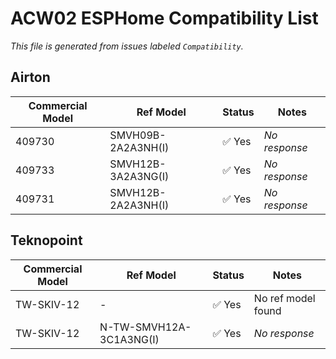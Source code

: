 # ACW02 ESPHome Compatibility List

_This file is generated from issues labeled `Compatibility`._

## Airton

| Commercial Model | Ref Model | Status | Notes |
|------------------|-----------|--------|-------|
| 409730 | SMVH09B-2A2A3NH(I) | ✅ Yes | _No response_ |
| 409733 | SMVH12B-3A2A3NG(I) | ✅ Yes | _No response_ |
| 409731 | SMVH12B-2A2A3NH(I) | ✅ Yes | _No response_ |

## Teknopoint

| Commercial Model | Ref Model | Status | Notes |
|------------------|-----------|--------|-------|
| TW-SKIV-12 | - | ✅ Yes | No ref model found |
| TW-SKIV-12 | N-TW-SMVH12A-3C1A3NG(I) | ✅ Yes | _No response_ |

